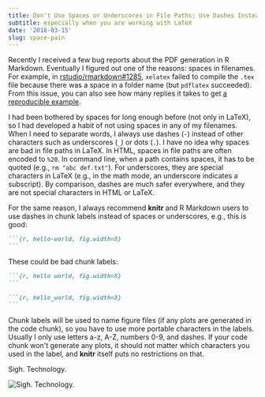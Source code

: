 ```yaml
---
title: Don't Use Spaces or Underscores in File Paths; Use Dashes Instead
subtitle: especially when you are working with LaTeX
date: '2018-03-15'
slug: space-pain
---
```


Recently I received a few bug reports about the PDF generation in R Markdown. Eventually I figured out one of the reasons: spaces in filenames. For example, in [rstudio/rmarkdown#1285](https://github.com/rstudio/rmarkdown/issues/1285), `xelatex` failed to compile the `.tex` file because there was a space in a folder name (but `pdflatex` succeeded). From this issue, you can also see how many replies it takes to get [a reproducible example](/en/2017/09/the-minimal-reprex-paradox/).

I had been bothered by spaces for long enough before (not only in LaTeX), so I had developed a habit of not using spaces in any of my filenames. When I need to separate words, I always use dashes (`-`) instead of other characters such as underscores (`_`) or dots (`.`). I have no idea why spaces are bad in file paths in LaTeX. In HTML, spaces in file paths are often encoded to `%20`. In command line, when a path contains spaces, it has to be quoted (e.g., `rm "abc def.txt"`). For underscores, they are special characters in LaTeX (e.g., in the math mode, an underscore indicates a subscript). By comparison, dashes are much safer everywhere, and they are not special characters in HTML or LaTeX.

For the same reason, I always recommend **knitr** and R Markdown users to use dashes in chunk labels instead of spaces or underscores, e.g., this is good:

````markdown
```{r, hello-world, fig.width=8}
```
````

These could be bad chunk labels:

````markdown
```{r, hello world, fig.width=8}
```

```{r, hello_world, fig.width=8}
```
````

Chunk labels will be used to name figure files (if any plots are generated in the code chunk), so you have to use more portable characters in the labels. Usually I only use letters a-z, A-Z, numbers 0-9, and dashes. If your code chunk won't generate any plots, it should not matter which characters you used in the label, and **knitr** itself puts no restrictions on that.

Sigh. Technology.

![Sigh. Technology.](https://slides.yihui.name/gif/dump-computer.gif)
